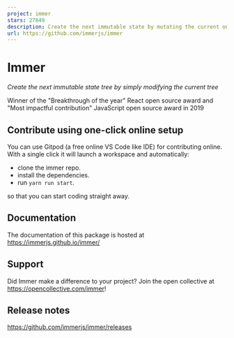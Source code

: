 ```yaml
---
project: immer
stars: 27849
description: Create the next immutable state by mutating the current one
url: https://github.com/immerjs/immer
---
```


Immer
=====

_Create the next immutable state tree by simply modifying the current tree_

Winner of the "Breakthrough of the year" React open source award and "Most impactful contribution" JavaScript open source award in 2019

Contribute using one-click online setup
---------------------------------------

You can use Gitpod (a free online VS Code like IDE) for contributing online. With a single click it will launch a workspace and automatically:

-   clone the immer repo.
-   install the dependencies.
-   run `yarn run start`.

so that you can start coding straight away.

Documentation
-------------

The documentation of this package is hosted at https://immerjs.github.io/immer/

Support
-------

Did Immer make a difference to your project? Join the open collective at https://opencollective.com/immer!

Release notes
-------------

https://github.com/immerjs/immer/releases
